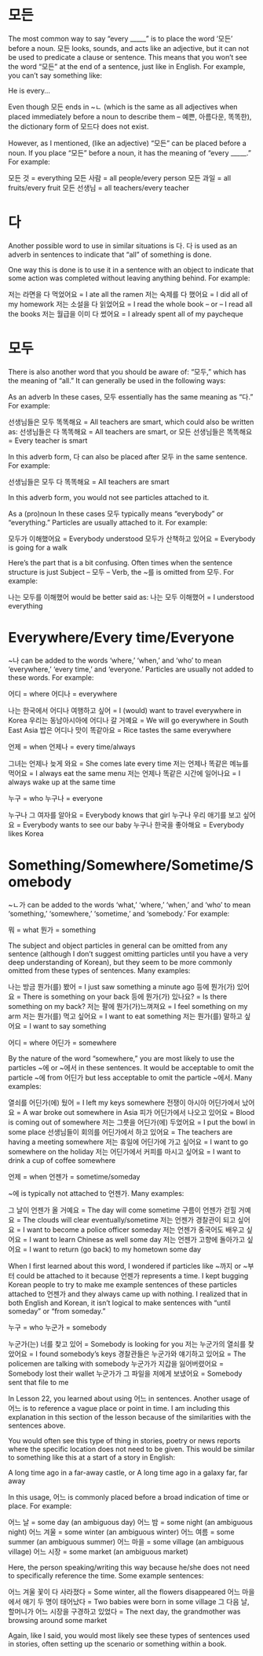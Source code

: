 # 모든

The most common way to say “every _____” is to place the word ‘모든’ before a noun. 모든 looks, sounds, and acts like an adjective, but it can not be used to predicate a clause or sentence. This means that you won’t see the word “모든” at the end of a sentence, just like in English. For example, you can’t say something like:

He is every…

Even though 모든 ends in ~ㄴ (which is the same as all adjectives when placed immediately before a noun to describe them – 예쁜, 아름다운, 똑똑한), the dictionary form of 모드다 does not exist.

However, as I mentioned, (like an adjective) “모든” can be placed before a noun. If you place “모든” before a noun, it has the meaning of “every _____.” For example:

모든 것 = everything
모든 사람 = all people/every person
모든 과일 = all fruits/every fruit
모든 선생님 = all teachers/every teacher

# 다

Another possible word to use in similar situations is 다. 다 is used as an adverb in sentences to indicate that “all” of something is done.

One way this is done is to use it in a sentence with an object to indicate that some action was completed without leaving anything behind. For example:

저는 라면을 다 먹었어요 = I ate all the ramen
저는 숙제를 다 했어요 = I did all of my homework
저는 소설을 다 읽었어요 = I read the whole book – or – I read all the books
저는 월급을 이미 다 썼어요 = I already spent all of my paycheque

# 모두

There is also another word that you should be aware of: “모두,” which has the meaning of “all.” It can generally be used in the following ways:

As an adverb
In these cases, 모두 essentially has the same meaning as “다.” For example:

선생님들은 모두 똑똑해요 = All teachers are smart, which could also be written as:
선생님들은 다 똑똑해요 = All teachers are smart, or
모든 선생님들은 똑똑해요 = Every teacher is smart

In this adverb form, 다 can also be placed after 모두 in the same sentence. For example:

선생님들은 모두 다 똑똑해요 = All teachers are smart

In this adverb form, you would not see particles attached to it.

As a (pro)noun
In these cases 모두 typically means “everybody” or “everything.” Particles are usually attached to it. For example:

모두가 이해했어요 = Everybody understood
모두가 산책하고 있어요 = Everybody is going for a walk

Here’s the part that is a bit confusing. Often times when the sentence structure is just Subject – 모두 – Verb, the ~를 is omitted from 모두. For example:

나는 모두를 이해했어 would be better said as:
나는 모두 이해했어 = I understood everything

# Everywhere/Every time/Everyone

~나 can be added to the words ‘where,’ ‘when,’ and ‘who’ to mean ‘everywhere,’ ‘every time,’ and ‘everyone.’ Particles are usually not added to these words. For example:

어디 = where
어디나 = everywhere

나는 한국에서 어디나 여행하고 싶어 = I (would) want to travel everywhere in Korea
우리는 동남아시아에 어디나 갈 거예요 = We will go everywhere in South East Asia
밥은 어디나 맛이 똑같아요 = Rice tastes the same everywhere

 

언제 = when
언제나 = every time/always

그녀는 언제나 늦게 와요 = She comes late every time
저는 언제나 똑같은 메뉴를 먹어요 = I always eat the same menu
저는 언제나 똑같은 시간에 일어나요 = I always wake up at the same time

 

누구 = who
누구나 = everyone

누구나 그 여자를 알아요 = Everybody knows that girl
누구나 우리 애기를 보고 싶어요 = Everybody wants to see our baby
누구나 한국을 좋아해요 = Everybody likes Korea

# Something/Somewhere/Sometime/Somebody

~ㄴ가 can be added to the words ‘what,’ ‘where,’ ‘when,’ and ‘who’ to mean ‘something,’ ‘somewhere,’ ‘sometime,’ and ‘somebody.’ For example:

뭐 = what
뭔가 = something

The subject and object particles in general can be omitted from any sentence (although I don’t suggest omitting particles until you have a very deep understanding of Korean), but they seem to be more commonly omitted from these types of sentences. Many examples:

나는 방금 뭔가(를) 봤어 = I just saw something a minute ago
등에 뭔가(가) 있어요 = There is something on your back
등에 뭔가(가) 있나요? = Is there something on my back?
저는 팔에 뭔가(가)느껴져요 = I feel something on my arm
저는 뭔가(를) 먹고 싶어요 = I want to eat something
저는 뭔가(를) 말하고 싶어요 = I want to say something

 

어디 = where
어딘가 = somewhere

By the nature of the word “somewhere,” you are most likely to use the particles ~에 or ~에서 in these sentences. It would be acceptable to omit the particle ~에 from 어딘가 but less acceptable to omit the particle ~에서. Many examples:

열쇠를 어딘가(에) 뒀어 = I left my keys somewhere
전쟁이 아시아 어딘가에서 났어요 = A war broke out somewhere in Asia
피가 어딘가에서 나오고 있어요 = Blood is coming out of somewhere
저는 그릇을 어딘가(에) 두었어요 = I put the bowl in some place
선생님들이 회의를 어딘가에서 하고 있어요 = The teachers are having a meeting somewhere
저는 휴일에 어딘가에 가고 싶어요 = I want to go somewhere on the holiday
저는 어딘가에서 커피를 마시고 싶어요 = I want to drink a cup of coffee somewhere

 

언제 = when
언젠가 = sometime/someday

~에 is typically not attached to 언젠가. Many examples:

그 날이 언젠가 올 거예요 = The day will come sometime
구름이 언젠가 걷힐 거예요 = The clouds will clear eventually/sometime
저는 언젠가 경찰관이 되고 싶어요 = I want to become a police officer someday
저는 언젠가 중국어도 배우고 싶어요 = I want to learn Chinese as well some day
저는 언젠가 고향에 돌아가고 싶어요 = I want to return (go back) to my hometown some day

When I first learned about this word, I wondered if particles like ~까지 or ~부터 could be attached to it because 언젠가 represents a time. I kept bugging Korean people to try to make me example sentences of these particles attached to 언젠가 and they always came up with nothing. I realized that in both English and Korean, it isn’t logical to make sentences with “until someday” or “from someday.”

 

누구 = who
누군가 = somebody

누군가(는) 너를 찾고 있어 = Somebody is looking for you
저는 누군가의 열쇠를 찾았어요 = I found somebody’s keys
경찰관들은 누군가와 얘기하고 있어요 = The policemen are talking with somebody
누군가가 지갑을 잃어버렸어요 = Somebody lost their wallet
누군가가 그 파일을 저에게 보냈어요 = Somebody sent that file to me

In Lesson 22, you learned about using 어느 in sentences. Another usage of 어느 is to reference a vague place or point in time. I am including this explanation in this section of the lesson because of the similarities with the sentences above.

You would often see this type of thing in stories, poetry or news reports where the specific location does not need to be given. This would be similar to something like this at a start of a story in English:

A long time ago in a far-away castle, or
A long time ago in a galaxy far, far away

In this usage, 어느 is commonly placed before a broad indication of time or place. For example:

어느 날 = some day (an ambiguous day)
어느 밤 = some night (an ambiguous night)
어느 겨울 = some winter (an ambiguous winter)
어느 여름 = some summer (an ambiguous summer)
어느 마을 = some village (an ambiguous village)
어느 시장 = some market (an ambiguous market)

Here, the person speaking/writing this way because he/she does not need to specifically reference the time. Some example sentences:

어느 겨울 꽃이 다 사라졌다 = Some winter, all the flowers disappeared
어느 마을에서 애기 두 명이 태어났다 = Two babies were born in some village
그 다음 날, 할머니가 어느 시장을 구경하고 있었다 = The next day, the grandmother was browsing around some market

Again, like I said, you would most likely see these types of sentences used in stories, often setting up the scenario or something within a book.

